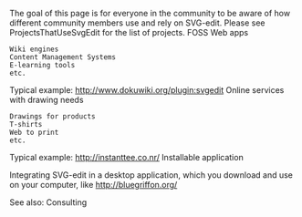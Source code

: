 The goal of this page is for everyone in the community to be aware of how different community members use and rely on SVG-edit. Please see ProjectsThatUseSvgEdit for the list of projects.
FOSS Web apps

    Wiki engines
    Content Management Systems
    E-learning tools
    etc.

Typical example: http://www.dokuwiki.org/plugin:svgedit
Online services with drawing needs

    Drawings for products
    T-shirts
    Web to print
    etc.

Typical example: http://instanttee.co.nr/
Installable application

Integrating SVG-edit in a desktop application, which you download and use on your computer, like http://bluegriffon.org/

See also: Consulting
